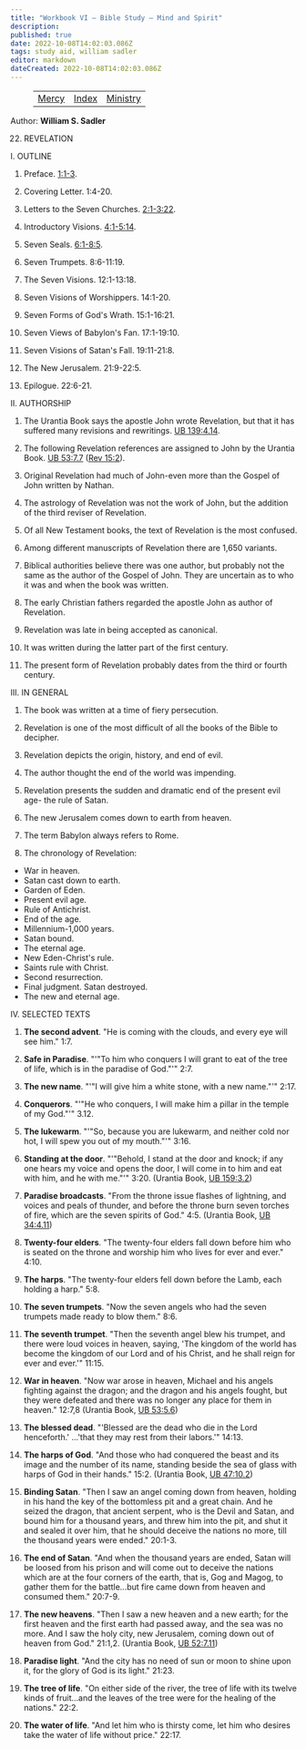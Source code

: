 ```yaml
---
title: "Workbook VI — Bible Study — Mind and Spirit"
description: 
published: true
date: 2022-10-08T14:02:03.086Z
tags: study aid, william sadler
editor: markdown
dateCreated: 2022-10-08T14:02:03.086Z
---
```


<figure class="table chapter-navigator">
	<table>
		<tbody>
		<tr>
			<td><a href="/en/article/William_S_Sadler/Workbook_6_Bible_Study/Mercy">Mercy</a></td>
			<td><a href="/en/article/William_S_Sadler/Workbook_6_Bible_Study/Index">Index</a></td>
			<td><a href="/en/article/William_S_Sadler/Workbook_6_Bible_Study/Ministry">Ministry</a></td>
		</tr>
		</tbody>
	</table>
</figure>

Author: **William S. Sadler**


22. REVELATION

I. OUTLINE

1. Preface. [1:1-3](/en/Bible/Revelation/1#v1).

2. Covering Letter. 1:4-20.

3. Letters to the Seven Churches. [2:1-3:22](/en/Bible/Revelation/2#v1).

4. Introductory Visions. [4:1-5:14](/en/Bible/Revelation/4#v1).

5. Seven Seals. [6:1-8:5](/en/Bible/Revelation/6#v1).

6. Seven Trumpets. 8:6-11:19.

7. The Seven Visions. 12:1-13:18.

8. Seven Visions of Worshippers. 14:1-20.

9. Seven Forms of God's Wrath. 15:1-16:21.

10. Seven Views of Babylon's Fan. 17:1-19:10.

11. Seven Visions of Satan's Fall. 19:11-21:8.

12. The New Jerusalem. 21:9-22:5.

13. Epilogue. 22:6-21.

II. AUTHORSHIP

1. The Urantia Book says the apostle John wrote Revelation, but that it has suffered many revisions and rewritings. [UB 139:4.14](/en/The_Urantia_Book/139#p4_14).

2. The following Revelation references are assigned to John by the Urantia Book. [UB 53:7.7](/en/The_Urantia_Book/53#p10_2) ([Rev 15:2](/en/Bible/Revelation/15#v2)).

3. Original Revelation had much of John-even more than the Gospel of John written by Nathan.

4. The astrology of Revelation was not the work of John, but the addition of the third reviser of Revelation.

5. Of all New Testament books, the text of Revelation is the most confused.

6. Among different manuscripts of Revelation there are 1,650 variants.

7. Biblical authorities believe there was one author, but probably not the same as the author of the Gospel of John. They are uncertain as to who it was and when the book was written.

8. The early Christian fathers regarded the apostle John as author of Revelation.

9. Revelation was late in being accepted as canonical.

10. It was written during the latter part of the first century.

11. The present form of Revelation probably dates from the third or fourth century.

III. IN GENERAL

1. The book was written at a time of fiery persecution.

2. Revelation is one of the most difficult of all the books of the Bible to decipher.

3. Revelation depicts the origin, history, and end of evil.

4. The author thought the end of the world was impending.

5. Revelation presents the sudden and dramatic end of the present evil age- the rule of Satan.

6. The new Jerusalem comes down to earth from heaven.

7. The term Babylon always refers to Rome.

8. The chronology of Revelation:

- War in heaven.
- Satan cast down to earth.
- Garden of Eden.
- Present evil age.
- Rule of Antichrist.
- End of the age.
- Millennium-1,000 years.
- Satan bound.
- The eternal age.
- New Eden-Christ's rule.
- Saints rule with Christ.
- Second resurrection.
- Final judgment. Satan destroyed.
- The new and eternal age.

IV. SELECTED TEXTS

1. **The second advent**. "He is coming with the clouds, and every eye will see him." 1:7.

2. **Safe in Paradise**. "'"To him who conquers I will grant to eat of the tree of life, which is in the paradise of God."'" 2:7.

3. **The new name**. "'"I will give him a white stone, with a new name."'" 2:17.

4. **Conquerors**. "'"He who conquers, I will make him a pillar in the temple of my God."'" 3.12.

5. **The lukewarm**. "'"So, because you are lukewarm, and neither cold nor hot, I will spew you out of my mouth."'" 3:16.

6. **Standing at the door**. "'"Behold, I stand at the door and knock; if any one hears my voice and opens the door, I will come in to him and eat with him, and he with me."'" 3:20. (Urantia Book, [UB 159:3.2](/en/The_Urantia_Book/159#p3_7))

7. **Paradise broadcasts**. "From the throne issue flashes of lightning, and voices and peals of thunder, and before the throne burn seven torches of fire, which are the seven spirits of God." 4:5. (Urantia Book, [UB 34:4.11](/en/The_Urantia_Book/34#p4_11))

8. **Twenty-four elders**. "The twenty-four elders fall down before him who is seated on the throne and worship him who lives for ever and ever." 4:10.

9. **The harps**. "The twenty-four elders fell down before the Lamb, each holding a harp." 5:8.

10. **The seven trumpets**. "Now the seven angels who had the seven trumpets made ready to blow them." 8:6.

11. **The seventh trumpet**. "Then the seventh angel blew his trumpet, and there were loud voices in heaven, saying, 'The kingdom of the world has become the kingdom of our Lord and of his Christ, and he shall reign for ever and ever.'" 11:15.

12. **War in heaven**. "Now war arose in heaven, Michael and his angels fighting against the dragon; and the dragon and his angels fought, but they were defeated and there was no longer any place for them in heaven." 12:7,8 (Urantia Book, [UB 53:5.6](/en/The_Urantia_Book/53#p5_6))

13. **The blessed dead**. "'Blessed are the dead who die in the Lord henceforth.' ...'that they may rest from their labors.'" 14:13.

14. **The harps of God**. "And those who had conquered the beast and its image and the number of its name, standing beside the sea of glass with harps of God in their hands." 15:2. (Urantia Book, [UB 47:10.2](/en/The_Urantia_Book/47#p10_2))

15. **Binding Satan**. "Then I saw an angel coming down from heaven, holding in his hand the key of the bottomless pit and a great chain. And he seized the dragon, that ancient serpent, who is the Devil and Satan, and bound him for a thousand years, and threw him into the pit, and shut it and sealed it over him, that he should deceive the nations no more, till the thousand years were ended." 20:1-3.

16. **The end of Satan**. "And when the thousand years are ended, Satan will be loosed from his prison and will come out to deceive the nations which are at the four corners of the earth, that is, Gog and Magog, to gather them for the battle...but fire came down from heaven and consumed them." 20:7-9.

17. **The new heavens**. "Then I saw a new heaven and a new earth; for the first heaven and the first earth had passed away, and the sea was no more. And I saw the holy city, new Jerusalem, coming down out of heaven from God." 21:1,2. (Urantia Book, [UB 52:7.11](/en/The_Urantia_Book/52#p7_11))

18. **Paradise light**. "And the city has no need of sun or moon to shine upon it, for the glory of God is its light." 21:23.

19. **The tree of life**. "On either side of the river, the tree of life with its twelve kinds of fruit...and the leaves of the tree were for the healing of the nations." 22:2.

20. **The water of life**. "And let him who is thirsty come, let him who desires take the water of life without price." 22:17.


<br>

